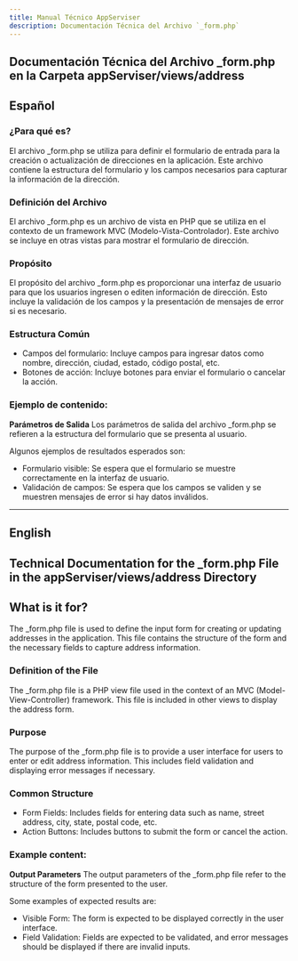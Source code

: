 ```yaml
---
title: Manual Técnico AppServiser
description: Documentación Técnica del Archivo `_form.php`
---
```


## Documentación Técnica del Archivo _form.php en la Carpeta appServiser/views/address

## Español

### ¿Para qué es?
El archivo _form.php se utiliza para definir el formulario de entrada para la creación o actualización de direcciones en la aplicación. Este archivo contiene la estructura del formulario y los campos necesarios para capturar la información de la dirección.

### Definición del Archivo
El archivo _form.php es un archivo de vista en PHP que se utiliza en el contexto de un framework MVC (Modelo-Vista-Controlador). Este archivo se incluye en otras vistas para mostrar el formulario de dirección.

### Propósito
El propósito del archivo _form.php es proporcionar una interfaz de usuario para que los usuarios ingresen o editen información de dirección. Esto incluye la validación de los campos y la presentación de mensajes de error si es necesario.

### Estructura Común
- Campos del formulario: Incluye campos para ingresar datos como nombre, dirección, ciudad, estado, código postal, etc.
- Botones de acción: Incluye botones para enviar el formulario o cancelar la acción.

### Ejemplo de contenido:
**Parámetros de Salida**
Los parámetros de salida del archivo _form.php se refieren a la estructura del formulario que se presenta al usuario. 

Algunos ejemplos de resultados esperados son:
- Formulario visible: Se espera que el formulario se muestre correctamente en la interfaz de usuario.
- Validación de campos: Se espera que los campos se validen y se muestren mensajes de error si hay datos inválidos.

---

## English

## Technical Documentation for the _form.php File in the appServiser/views/address Directory

## What is it for?
The _form.php file is used to define the input form for creating or updating addresses in the application. This file contains the structure of the form and the necessary fields to capture address information.

### Definition of the File
The _form.php file is a PHP view file used in the context of an MVC (Model-View-Controller) framework. This file is included in other views to display the address form.

### Purpose
The purpose of the _form.php file is to provide a user interface for users to enter or edit address information. This includes field validation and displaying error messages if necessary.

### Common Structure
- Form Fields: Includes fields for entering data such as name, street address, city, state, postal code, etc.
- Action Buttons: Includes buttons to submit the form or cancel the action.

### Example content:
**Output Parameters**
The output parameters of the _form.php file refer to the structure of the form presented to the user. 

Some examples of expected results are:
- Visible Form: The form is expected to be displayed correctly in the user interface.
- Field Validation: Fields are expected to be validated, and error messages should be displayed if there are invalid inputs.